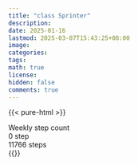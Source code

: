 ```yaml
---
title: "class Sprinter"
description: 
date: 2025-01-16
lastmod: 2025-03-07T15:43:25+08:00
image: 
categories: 
tags: 
math: true
license: 
hidden: false
comments: true
---
```

{{< pure-html >}}
<div class="chart-wrap vertical">
  <div class="title">Weekly step count</div>
  <div class="grid">
    <div class="bottom"> 0 step </div>
    <div class="bar" style="--bar-value:9%;" data-name="1010" title="03-01"></div>
    <div class="bar" style="--bar-value:0%;" data-name="31" title="03-02"></div>
    <div class="bar" style="--bar-value:67%;" data-name="7841" title="03-03"></div>
    <div class="bar" style="--bar-value:100%;" data-name="11766" title="03-04"></div>
    <div class="bar" style="--bar-value:18%;" data-name="2065" title="03-05"></div>
    <div class="bar" style="--bar-value:94%;" data-name="11040" title="03-06"></div>
    <div class="bar" style="--bar-value:1%;" data-name="112" title="03-07"></div>
<div class="top"> 11766 steps </div>
  </div>
</div>
{{</ pure-html >}}